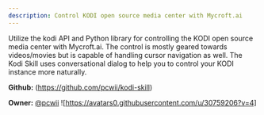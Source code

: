 ```yaml
---
description: Control KODI open source media center with Mycroft.ai
---
```

Utilize the kodi API and Python library for controlling the KODI open source media center with Mycroft.ai. The control is mostly geared towards videos/movies but is capable of handling cursor navigation as well.
The Kodi Skill uses conversational dialog to help you to control your KODI instance more naturally.

**Github:** (https://github.com/pcwii/kodi-skill)

**Owner:** [@pcwii](https://github.com/pcwii) ![https://avatars0.githubusercontent.com/u/30759206?v=4]

